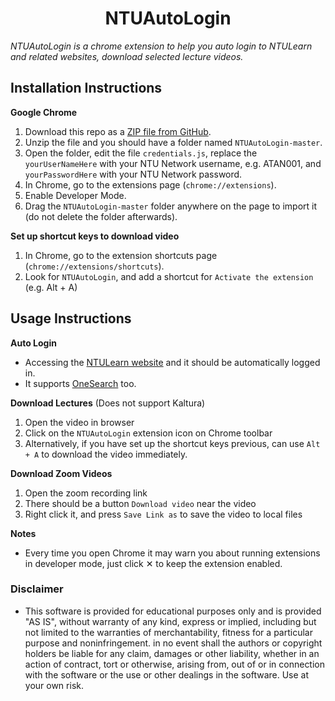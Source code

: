 <h1 align="center">NTUAutoLogin</h1>

*NTUAutoLogin is a chrome extension to help you auto login to NTULearn and related websites, download selected lecture videos.*

## Installation Instructions
**Google Chrome** 
1. Download this repo as a [ZIP file from GitHub](https://github.com/vyshor/NTUAutoLogin/archive/refs/heads/master.zip).
1. Unzip the file and you should have a folder named `NTUAutoLogin-master`.
1. Open the folder, edit the file `credentials.js`, replace the `yourUserNameHere` with your NTU Network username, e.g. ATAN001, and `yourPasswordHere` with your NTU Network password.
1. In Chrome, go to the extensions page (`chrome://extensions`).
1. Enable Developer Mode.
1. Drag the `NTUAutoLogin-master` folder anywhere on the page to import it (do not delete the folder afterwards).
   

**Set up shortcut keys to download video**
1. In Chrome, go to the extension shortcuts page (`chrome://extensions/shortcuts`).
2. Look for `NTUAutoLogin`, and add a shortcut for `Activate the extension` (e.g. Alt + A)


## Usage Instructions

**Auto Login**
* Accessing the [NTULearn website](https://ntulearn.ntu.edu.sg/) and it should be automatically logged in. 
* It supports [OneSearch](https://ntu-sp.primo.exlibrisgroup.com/) too.

**Download Lectures** (Does not support Kaltura)
1. Open the video in browser
2. Click on the `NTUAutoLogin` extension icon on Chrome toolbar
3. Alternatively, if you have set up the shortcut keys previous, can use `Alt + A` to download the video immediately.

**Download Zoom Videos**
1. Open the zoom recording link
2. There should be a button `Download video` near the video
3. Right click it, and press `Save Link as` to save the video to local files


**Notes**
* Every time you open Chrome it may warn you about running extensions in developer mode, just click &#10005; to keep the extension enabled.

### Disclaimer
* This software is provided for educational purposes only and
  is provided "AS IS", without warranty of any kind, express or
  implied, including but not limited to the warranties of merchantability,
  fitness for a particular purpose and noninfringement. in no event shall the
  authors or copyright holders be liable for any claim, damages or other
  liability, whether in an action of contract, tort or otherwise, arising from,
  out of or in connection with the software or the use or other dealings in the
  software. Use at your own risk.